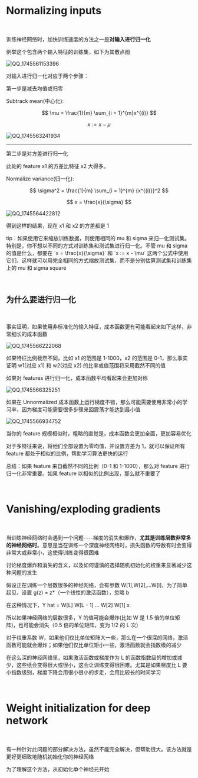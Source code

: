 </br>

# Normalizing inputs

</br>

<p>训练神经网络时，加快训练速度的方法之一是<b>对输入进行归一化</b></p>

<p>例举这个包含两个输入特征的训练集，如下为其散点图</p>

![QQ_1745561153396](https://github.com/user-attachments/assets/67ac959a-9643-453d-a396-e2712f9b2897)

<p>对输入进行归一化对应于两个步骤：</p>

<p>第一步是减去均值或归零</p>

<p>Subtrack mean(中心化):</p>

$$
\mu = \frac{1}{m} \sum_{i = 1}^{m}x^{(i)}
$$

$$
x := x - \mu
$$

![QQ_1745563241934](https://github.com/user-attachments/assets/d8543ae0-d3f5-4d06-b505-38f5c40953d3)

<hr>

<p>第二步是对方差进行归一化</p>

<p>此处的 feature x1 的方差比特征 x2 大得多。</p>

<p>Normalize variance(归一化):</p>

$$
\sigma^2 = \frac{1}{m} \sum_{i = 1}^{m} {x^{(i)}}^2
$$

$$
x = \frac{x}{\sigma}
$$

![QQ_1745564422812](https://github.com/user-attachments/assets/d3d8dc24-6d37-4c58-a9f7-bb1d83add9b5)

<p>得到这样的结果，现在 x1 和 x2 的方差都是 1</p>

<p>tip：如果使用它来缩放训练数据，则使用相同的 mu 和 sigma 来归一化测试集。特别是，你不想以不同的方式对训练集和测试集进行归一化。不管 mu 和 sigma 的值是什么，都要在 `x = \frac{x}{\sigma}` 和 `x := x - \mu` 这两个公式中使用它们，这样就可以用完全相同的方式缩放测试集，而不是分别估算测试集和训练集上的 mu 和 sigma square</p>

</br>

## 为什么要进行归一化

</br>

<p>事实证明，如果使用非标准化的输入特征，成本函数更有可能看起来如下这样，非常细长的成本函数</p>

![QQ_1745566222068](https://github.com/user-attachments/assets/eafc347e-fcb3-4860-b5ed-0aaa383bdb8f)

<p>如果特征比例截然不同，比如 x1 的范围是 1-1000，x2 的范围是 0-1，那么事实证明 w1(对应 x1) 和 w2(对应 x2) 的比率或值范围将采用截然不同的值</p>

<p>如果对 features 进行归一化，成本函数平均看起来会更加对称</p>

![QQ_1745566325251](https://github.com/user-attachments/assets/055ebda8-c385-44b1-b6f9-54c6c4c85df0)

<p>如果在 Unnormalized 成本函数上运行梯度不错，那么可能需要使用非常小的学习率，因为梯度可能需要很多步骤来回震荡才能达到最小值</p>

![QQ_1745566934752](https://github.com/user-attachments/assets/536532df-1d92-4492-b343-eb36e3a51787)

<p>当你的 feature 规模相似时，粗略的直觉是，成本函数会更加全面，更加容易优化</p>
 
<p>对于多特征来说，将他们全部设置为零均值，并设置方差为 1，就可以保证所有 feature 都处于相似的比例，帮助学习算法更快的运行</p>

<p>总结：如果 feature 来自截然不同的比例（0-1 和 1-1000），那么对 feature 进行归一化非常重要。如果 feature 以相似的比例出现，那么就不重要了</p>

</br>

# Vanishing/exploding gradients 

</br>

<p>当训练神经网络时会遇到一个问题----梯度的消失和爆炸，<b>尤其是训练层数非常多的神经网络时</b>。意思是当在训练一个深度神经网络时，损失函数的导数有时会变得非常大或非常小，这使得训练变得很困难</p>

<p>讨论梯度爆炸和消失的含义，以及如何谨慎的选择随机初始化的权重来显著减少这种问题的发生</p>

<p>假设正在训练一个层数很多的神经网络，会有参数 W[1],W[2],...W[l]，为了简单起见，设置 g(z) = z*（一个线性的激活函数），忽略 b</p>

<p>在这种情况下，Y hat = W[L] W[L - 1] ... W[2] W[1] x</p>

<p>所以如果神经网络的层数很多，Y 的值可能会爆炸(比如 W 是 1.5 倍的单位矩阵)，也可能会消失（0.5 倍的单位矩阵，变为 1/2 的 L 次）</p>

<p>对于权重系数 W，如果他们仅比单位矩阵大一些，那么在一个很深的网络，激活函数可能就会爆炸；如果他们仅比单位矩小一些，激活函数就会指数级的减少</p>

<p>在这么深的神经网络里，如果激活函数或梯度作为 L 的函数指数级的增加或减少，这些纸会变得很大或很小，这会让训练变得很困难。尤其是如果梯度比 L 要小指数级别，梯度下降会用很小很小的步走，会用比较长的时间学习</p>

</br>

# Weight initialization for deep network

</br>

<p>有一种针对此问题的部分解决方法，虽然不能完全解决，但帮助很大。该方法就是更好更细致地随机初始化你的神经网络</p>

<p>为了理解这个方法，从初始化单个神经元开始</p>



























































































































































































































































































































































































































































































